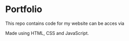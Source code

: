 # Portfolio

This repo contains code for my website can be acces via 

Made using HTML, CSS and JavaScript.
